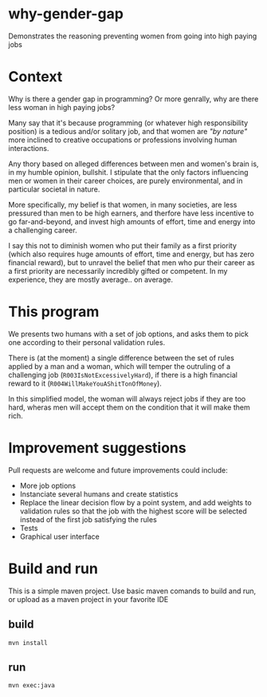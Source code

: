 # why-gender-gap
Demonstrates the reasoning preventing women from going into high paying jobs

# Context 
   Why is there a gender gap in programming? Or more genrally, why are there less woman in high paying jobs? 

   Many say that it's because programming (or whatever high responsibility position) is a tedious and/or solitary job, and that women are _"by nature"_ more inclined to creative occupations or professions involving human interactions. 

   Any thory based on alleged differences between men and women's brain is, in my humble opinion, bullshit. 
   I stipulate that the only factors influencing men or women in their career choices, are purely environmental, and in particular societal in nature. 

   More specifically, my belief is that women, in many societies, are less pressured than men to be high earners, and therfore have less incentive to go far-and-beyond, and invest high amounts of effort, time and energy into a challenging career. 

   I say this not to diminish women who put their family as a first priority (which also requires huge amounts of effort, time and energy, but has zero financial reward), but to unravel the belief that men who pur their career as a first priority are necessarily incredibly gifted or competent. In my experience, they are mostly average.. on average. 

# This program 
   We presents two humans with a set of job options, and asks them to pick one according to their personal validation rules. 

   There is (at the moment) a single difference between the set of rules applied by a man and a woman, which will temper the outruling of a challenging job (`R003IsNotExcessivelyHard`), if there is a high financial reward to it (`R004WillMakeYouAShitTonOfMoney`). 

   In this simplified model, the woman will always reject jobs if they are too hard, wheras men will accept them on the condition that it will make them rich. 

# Improvement suggestions 
Pull requests are welcome and future improvements could include: 
* More job options 
* Instanciate several humans and create statistics 
* Replace the linear decision flow by a point system, and add weights to validation rules so that the job with the highest score will be selected instead of the first job satisfying the rules
* Tests 
* Graphical user interface 

# Build and run 
   This is a simple maven project. Use basic maven comands to build and run, or upload as a maven project in your favorite IDE 

## build 
``` mvn install ```
## run 
``` mvn exec:java ```